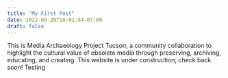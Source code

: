 ```yaml
---
title: "My First Post"
date: 2022-09-28T18:01:54-07:00
draft: false
---
```

This is Media Archaeology Project Tucson, a community collaboration to highlight the cultural value of obsolete media through preserving, archiving, educating, and creating. This website is under construction; check back soon! Testing
